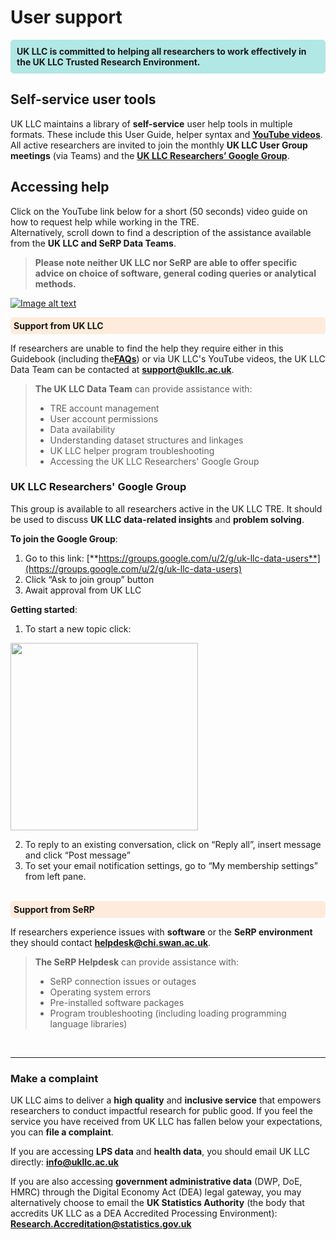 # User support
<div style="background-color: rgba(0, 178, 169, 0.3); padding: 10px; border-radius: 5px;"><strong>UK LLC is committed to helping all researchers to work effectively in the UK LLC Trusted Research Environment.</strong></div style>  

## Self-service user tools
UK LLC maintains a library of **self-service** user help tools in multiple formats.  These include this User Guide, helper syntax and [**YouTube videos**](https://www.youtube.com/@ukllcollab).  
All active researchers are invited to join the monthly **UK LLC User Group meetings** (via Teams) and the [**UK LLC Researchers’ Google Group**](#uk-llc-researchers-google-group).

## Accessing help

Click on the YouTube link below for a short (50 seconds) video guide on how to request help while working in the TRE.  
Alternatively, scroll down to find a description of the assistance available from the **UK LLC and SeRP Data Teams**.  

> **Please note neither UK LLC nor SeRP are able to offer specific advice on choice of software, general coding queries or analytical methods.**  

[![Image alt text](https://img.youtube.com/vi/K1mkECx73ow/0.jpg)](https://www.youtube.com/watch?v=K1mkECx73ow)  

<div style="background-color: rgba(255, 218, 185, 0.5); padding: 5px; border-radius: 5px;"><strong>Support from UK LLC</strong></div> 

If researchers are unable to find the help they require either in this Guidebook (including the[**FAQs**](../FAQ/faq_intro.md)) or via UK LLC's YouTube videos, the UK LLC Data Team can be contacted at [**support@ukllc.ac.uk**](mailto:support@ukllc.ac.uk).

> **The UK LLC Data Team** can provide assistance with:  
>* TRE account management
>* User account permissions
>* Data availability
>* Understanding dataset structures and linkages
>* UK LLC helper program troubleshooting
>* Accessing the UK LLC Researchers' Google Group

### UK LLC Researchers' Google Group  

This group is available to all researchers active in the UK LLC TRE. It should be used to discuss **UK LLC data-related insights** and **problem solving**. 

**To join the Google Group**:
1.	Go to this link: [**https://groups.google.com/u/2/g/uk-llc-data-users**](https://groups.google.com/u/2/g/uk-llc-data-users)
2.	Click “Ask to join group” button
3.	Await approval from UK LLC 

**Getting started**:
1.	To start a new topic click:  

<img src="../images/user_guide/GoogleGroups.png" width="300"> 

2.	To reply to an existing conversation, click on “Reply all”, insert message and click “Post message”
3.	To set your email notification settings, go to “My membership settings” from left pane.  
<br>


<div style="background-color: rgba(255, 218, 185, 0.5); padding: 5px; border-radius: 5px;"><strong>Support from SeRP</strong></div>   

If researchers experience issues with **software** or the **SeRP environment** they should contact [**helpdesk@chi.swan.ac.uk**](mailto:helpdesk@chi.swan.ac.uk).  
>**The SeRP Helpdesk** can provide assistance with:
>* SeRP connection issues or outages
>* Operating system errors
>* Pre-installed software packages
>* Program troubleshooting (including loading programming language libraries)

<br>

***
### Make a complaint  
UK LLC aims to deliver a **high quality** and **inclusive service** that empowers researchers to conduct impactful research for public good. If you feel the service you have received from UK LLC has fallen below your expectations, you can **file a complaint**.    

If you are accessing **LPS data** and **health data**, you should email UK LLC directly: [**info@ukllc.ac.uk**](mailto:info@ukllc.ac.uk)   

If you are also accessing **government administrative data** (DWP, DoE, HMRC) through the Digital Economy Act (DEA) legal gateway, you may alternatively choose to email the **UK Statistics Authority** (the body that accredits UK LLC as a DEA Accredited Processing Environment): [**Research.Accreditation@statistics.gov.uk**](mailto:Research.Accreditation@statistics.gov.uk)




